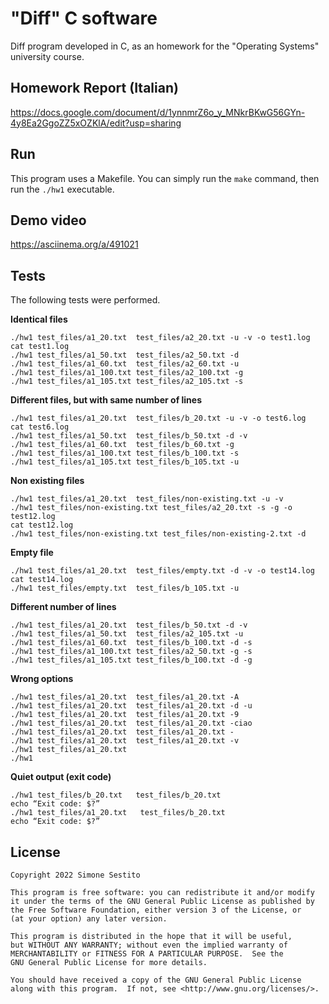 # "Diff" C software
Diff program developed in C, as an homework for the "Operating Systems" university course.

## Homework Report (Italian)

https://docs.google.com/document/d/1ynnmrZ6o_y_MNkrBKwG56GYn-4y8Ea2GgoZZ5xOZKlA/edit?usp=sharing

## Run

This program uses a Makefile. You can simply run the `make` command, then run the `./hw1` executable.

## Demo video

https://asciinema.org/a/491021

## Tests

The following tests were performed.

**Identical files**

```
./hw1 test_files/a1_20.txt  test_files/a2_20.txt -u -v -o test1.log
cat test1.log
./hw1 test_files/a1_50.txt  test_files/a2_50.txt -d
./hw1 test_files/a1_60.txt  test_files/a2_60.txt -u
./hw1 test_files/a1_100.txt test_files/a2_100.txt -g
./hw1 test_files/a1_105.txt test_files/a2_105.txt -s
```

**Different files, but with same number of lines**

```
./hw1 test_files/a1_20.txt  test_files/b_20.txt -u -v -o test6.log
cat test6.log
./hw1 test_files/a1_50.txt  test_files/b_50.txt -d -v
./hw1 test_files/a1_60.txt  test_files/b_60.txt -g
./hw1 test_files/a1_100.txt test_files/b_100.txt -s
./hw1 test_files/a1_105.txt test_files/b_105.txt -u
```

**Non existing files**

```
./hw1 test_files/a1_20.txt  test_files/non-existing.txt -u -v
./hw1 test_files/non-existing.txt test_files/a2_20.txt -s -g -o test12.log
cat test12.log
./hw1 test_files/non-existing.txt test_files/non-existing-2.txt -d
```

**Empty file**

```
./hw1 test_files/a1_20.txt  test_files/empty.txt -d -v -o test14.log
cat test14.log
./hw1 test_files/empty.txt  test_files/b_105.txt -u
```

**Different number of lines**

```
./hw1 test_files/a1_20.txt  test_files/b_50.txt -d -v
./hw1 test_files/a1_50.txt  test_files/a2_105.txt -u
./hw1 test_files/a1_60.txt  test_files/b_100.txt -d -s
./hw1 test_files/a1_100.txt test_files/a2_50.txt -g -s
./hw1 test_files/a1_105.txt test_files/b_100.txt -d -g
```

**Wrong options**

```
./hw1 test_files/a1_20.txt  test_files/a1_20.txt -A
./hw1 test_files/a1_20.txt  test_files/a1_20.txt -d -u
./hw1 test_files/a1_20.txt  test_files/a1_20.txt -9
./hw1 test_files/a1_20.txt  test_files/a1_20.txt -ciao
./hw1 test_files/a1_20.txt  test_files/a1_20.txt -
./hw1 test_files/a1_20.txt  test_files/a1_20.txt -v
./hw1 test_files/a1_20.txt
./hw1
``` 

**Quiet output (exit code)**

```
./hw1 test_files/b_20.txt   test_files/b_20.txt
echo “Exit code: $?”
./hw1 test_files/a1_20.txt   test_files/b_20.txt
echo “Exit code: $?”
```


## License

    Copyright 2022 Simone Sestito
    
    This program is free software: you can redistribute it and/or modify
    it under the terms of the GNU General Public License as published by
    the Free Software Foundation, either version 3 of the License, or
    (at your option) any later version.

    This program is distributed in the hope that it will be useful,
    but WITHOUT ANY WARRANTY; without even the implied warranty of
    MERCHANTABILITY or FITNESS FOR A PARTICULAR PURPOSE.  See the
    GNU General Public License for more details.

    You should have received a copy of the GNU General Public License
    along with this program.  If not, see <http://www.gnu.org/licenses/>.
